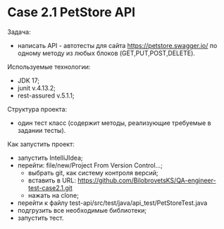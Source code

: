# Case 2.1 PetStore API
Задача:
- написать API - автотесты для сайта https://petstore.swagger.io/ по одному методу из любых блоков (GET,PUT,POST,DELETE).

Используемые технологии:
- JDK 17;
- junit v.4.13.2;
- rest-assured v.5.1.1;

Структура проекта:
- один тест класс (содержит методы, реализующие требуемые в задании тесты).

Как запустить проект:
- запустить IntelliJIdea;
- перейти: file/new/Project From Version Control…;
  - выбрать git, как систему контроля версий;
  - вставить в URL: https://github.com/BilobrovetsKS/QA-engineer-test-case2.1.git
  - нажать на clone;
- перейти к файлу test-api/src/test/java/api_test/PetStoreTest.java
- подгрузить все необходимые библиотеки;
- запустить тест.
